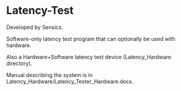 # Latency-Test

Developed by Sensics.

Software-only latency test program that can optionally be used with hardware.

Also a Hardware+Software latency test device (Latency_Hardware directory).

Manual describing the system is in Latency_Hardware/Latency_Tester_Hardware.docx.

